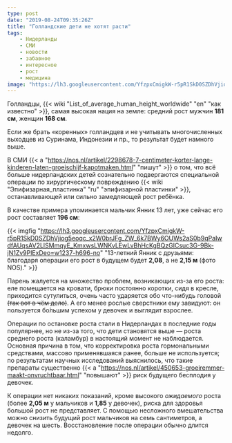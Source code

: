 ```yaml
---
type: post
date: "2019-08-24T09:35:26Z"
title: "Голландские дети не хотят расти"
tags:
    - Нидерланды
    - СМИ
    - новости
    - забавное
    - интересное
    - рост
    - медицина
image: "https://lh3.googleusercontent.com/YfzpxCmigkW-r5pR1SkD0SZDhVjiog5eoqc_x2W0brJFg_ZW_6k7BWy6OUWs2aS0b9qPaIwdfAUqsAV2LlSMmqyE_KmxwsLWNKvLEwLvBhHcKgBQzGICsuc3G-9Bk-jN1Zv9PlExDeo=w1237-h696-no"
---
```


Голландцы, {{< wiki "List_of_average_human_height_worldwide" "en" "как известно" >}}, самая высокая нация на земле: средний рост мужчин **181 см**, женщин **168 см**.

Если же брать «коренных» голландцев и не учитывать многочисленных выходцев из Суринама, Индонезии и пр., то результат будет намного выше.

В СМИ {{< a "https://nos.nl/artikel/2298678-7-centimeter-korter-lange-kinderen-laten-groeischijf-kapotmaken.html" "пишут" >}} о том, что всё больше нидерландских детей сознательно подвергаются специальной операции по хирургическому повреждению {{< wiki "Эпифизарная_пластинка" "ru" "эпифизарной пластинки" >}}, останавливающей или сильно замедляющей рост ребёнка.

<!--more-->

В качестве примера упоминается мальчик Янник 13 лет, уже сейчас его рост составляет **196 см**:

{{< imgfig "https://lh3.googleusercontent.com/YfzpxCmigkW-r5pR1SkD0SZDhVjiog5eoqc_x2W0brJFg_ZW_6k7BWy6OUWs2aS0b9qPaIwdfAUqsAV2LlSMmqyE_KmxwsLWNKvLEwLvBhHcKgBQzGICsuc3G-9Bk-jN1Zv9PlExDeo=w1237-h696-no" "13-летний Янник с друзьями: благодаря операции его рост в будущем будет **2,08**, а не **2,15 м** (фото NOS)." >}}

Парень жалуется на множество проблем, возникающих из-за его роста: еле помещается на кровати, брюки постоянно коротки, сидя в кресле, приходится сутулиться, очень часто ударяется обо что-нибудь головой ~~(так вот в чём дело)~~. А его менее рослые сверстники ему завидуют: он пользуется бо́льшим успехом у девочек и выглядит взрослее.

Операции по остановке роста стали в Нидерландах в последние годы популярнее, но не из-за того, что дети становятся выше — роста среднего роста (каламбур) в настоящий момент не наблюдается. Основная причина в том, что корректировка роста гормональными средствами, массово применявшаяся ранее, больше не используется; по результатам научных исследований выяснилось, что такие препараты существенно {{< a "https://nos.nl/artikel/450653-groeiremmer-maakt-onvruchtbaar.html" "повышают" >}} риск будущего бесплодия у девочек.

К операции нет никаких показаний, кроме высокого *ожидаемого* роста (более **2,05 м** у мальчиков и **1,85** у девочек), риска для здоровья большой рост не представляет. С помощью несложного вмешательства можно снизить будущий рост мальчиков на семь сантиметров, а девочек на шесть. Восстановление после операции обычно длится недолго.
